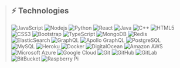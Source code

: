 

>## ⚡ Technologies
>
>![JavaScript](https://img.shields.io/badge/-JavaScript-black?style=flat-square&logo=javascript)
>![Nodejs](https://img.shields.io/badge/-Nodejs-black?style=flat-square&logo=Node.js)
>![Python](https://img.shields.io/badge/-Python-black?style=flat-square&logo=Python)
>![React](https://img.shields.io/badge/-React-black?style=flat-square&logo=react)
>![Java](https://img.shields.io/badge/-java-E34A86?style=flat-square&logo=java)
>![C++](https://img.shields.io/badge/-C++-00599C?style=flat-square&logo=c)
>![HTML5](https://img.shields.io/badge/-HTML5-E34F26?style=flat-square&logo=html5&logoColor=white)
>![CSS3](https://img.shields.io/badge/-CSS3-1572B6?style=flat-square&logo=css3)
>![Bootstrap](https://img.shields.io/badge/-Bootstrap-563D7C?style=flat-square&logo=bootstrap)
>![TypeScript](https://img.shields.io/badge/-TypeScript-007ACC?style=flat-square&logo=typescript)
>![MongoDB](https://img.shields.io/badge/-MongoDB-black?style=flat-square&logo=mongodb)
>![Redis](https://img.shields.io/badge/-Redis-black?style=flat-square&logo=Redis)
>![ElasticSearch](https://img.shields.io/badge/-ElasticSearch-005571?style=flat-square&logo=elasticsearch)
>![GraphQL](https://img.shields.io/badge/-GraphQL-E10098?style=flat-square&logo=graphql)
>![Apollo GraphQL](https://img.shields.io/badge/-Apollo%20GraphQL-311C87?style=flat-square&logo=apollo-graphql)
>![PostgreSQL](https://img.shields.io/badge/-PostgreSQL-336791?style=flat-square&logo=postgresql)
>![MySQL](https://img.shields.io/badge/-MySQL-black?style=flat-square&logo=mysql)
>![Heroku](https://img.shields.io/badge/-Heroku-430098?style=flat-square&logo=heroku)
>![Docker](https://img.shields.io/badge/-Docker-black?style=flat-square&logo=docker)
>![DigitalOcean](https://img.shields.io/badge/-Digital%20Ocean-darkblue?style=flat-square&logo=digitalocean)
>![Amazon AWS](https://img.shields.io/badge/Amazon%20AWS-232F3E?style=flat-square&logo=amazon-aws)
>![Microsoft Azure](https://img.shields.io/badge/Microsoft%20Azure-232F7E?style=flat-square&logo=microsoft-azure)
>![Google Cloud](https://img.shields.io/badge/Google%20Cloud-black?style=flat-square&logo=google-cloud)
>![Git](https://img.shields.io/badge/-Git-black?style=flat-square&logo=git)
>![GitHub](https://img.shields.io/badge/-GitHub-181717?style=flat-square&logo=github)
>![GitLab](https://img.shields.io/badge/-GitLab-FCA121?style=flat-square&logo=gitlab)
>![BitBucket](https://img.shields.io/badge/-BitBucket-darkblue?style=flat-square&logo=bitbucket)
>![Raspberry Pi](https://img.shields.io/badge/-Raspberry%20Pi-C51A4A?style=flat-square&logo=Raspberry-Pi)
